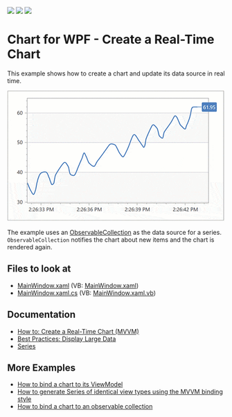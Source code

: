 <!-- default badges list -->
![](https://img.shields.io/endpoint?url=https://codecentral.devexpress.com/api/v1/VersionRange/267843205/21.1.5%2B)
[![](https://img.shields.io/badge/Open_in_DevExpress_Support_Center-FF7200?style=flat-square&logo=DevExpress&logoColor=white)](https://supportcenter.devexpress.com/ticket/details/T894632)
[![](https://img.shields.io/badge/📖_How_to_use_DevExpress_Examples-e9f6fc?style=flat-square)](https://docs.devexpress.com/GeneralInformation/403183)
<!-- default badges end -->

# Chart for WPF - Create a Real-Time Chart

This example shows how to create a chart and update its data source in real time.

![Resulting chart](Media/resulting-chart.gif)

The example uses an [ObservableCollection](https://docs.microsoft.com/en-us/dotnet/api/system.collections.objectmodel.observablecollection-1?view=net-6.0) as the data source for a series. `ObservableCollection` notifies the chart about new items and the chart is rendered again.

## Files to look at

* [MainWindow.xaml](./CS/RealtimeChartMVVM/MainWindow.xaml) (VB: [MainWindow.xaml](./VB/RealtimeChartMVVM/MainWindow.xaml))
* [MainWindow.xaml.cs](./CS/RealtimeChartMVVM/MainWindow.xaml.cs) (VB: [MainWindow.xaml.vb](./VB/RealtimeChartMVVM/MainWindow.xaml.vb))

## Documentation

* [How to: Create a Real-Time Chart (MVVM)](https://docs.devexpress.com/WPF/401796/controls-and-libraries/charts-suite/chart-control/examples/providing-data/how-to-create-a-real-time-chart?p=netframework)
* [Best Practices: Display Large Data](https://docs.devexpress.com/WPF/400482/controls-and-libraries/charts-suite/chart-control/provide-data/best-practices-display-large-data)
* [Series](https://docs.devexpress.com/WPF/6339/controls-and-libraries/charts-suite/chart-control/series/series)

## More Examples

* [How to bind a chart to its ViewModel](https://github.com/DevExpress-Examples/how-to-bind-a-chart-to-its-viewmodel-t541777)
* [How to generate Series of identical view types using the MVVM binding style](https://github.com/DevExpress-Examples/how-to-generate-series-of-identical-view-types-using-the-mvvm-binding-style-t513360)
* [How to bind a chart to an observable collection](https://github.com/DevExpress-Examples/how-to-bind-a-chart-to-an-observable-collection-e2595)

